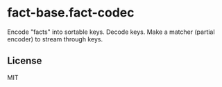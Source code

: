 # fact-base.fact-codec
Encode "facts" into sortable keys. Decode keys. Make a matcher (partial encoder) to stream through keys.

## License
MIT
